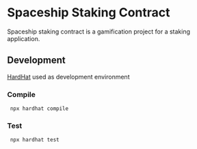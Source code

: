 # Spaceship Staking Contract

Spaceship staking contract is a gamification project for a staking application. 

## Development 
[HardHat](https://github.com/nomiclabs/hardhat) used as development environment

### Compile 
```shell script
 npx hardhat compile
```

### Test 
```shell script
 npx hardhat test
```
